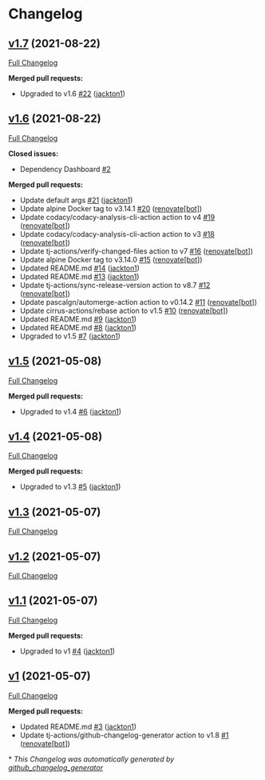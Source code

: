 # Changelog

## [v1.7](https://github.com/tj-actions/remark/tree/v1.7) (2021-08-22)

[Full Changelog](https://github.com/tj-actions/remark/compare/v1.6...v1.7)

**Merged pull requests:**

- Upgraded to v1.6 [\#22](https://github.com/tj-actions/remark/pull/22) ([jackton1](https://github.com/jackton1))

## [v1.6](https://github.com/tj-actions/remark/tree/v1.6) (2021-08-22)

[Full Changelog](https://github.com/tj-actions/remark/compare/v1.5...v1.6)

**Closed issues:**

- Dependency Dashboard [\#2](https://github.com/tj-actions/remark/issues/2)

**Merged pull requests:**

- Update default args [\#21](https://github.com/tj-actions/remark/pull/21) ([jackton1](https://github.com/jackton1))
- Update alpine Docker tag to v3.14.1 [\#20](https://github.com/tj-actions/remark/pull/20) ([renovate[bot]](https://github.com/apps/renovate))
- Update codacy/codacy-analysis-cli-action action to v4 [\#19](https://github.com/tj-actions/remark/pull/19) ([renovate[bot]](https://github.com/apps/renovate))
- Update codacy/codacy-analysis-cli-action action to v3 [\#18](https://github.com/tj-actions/remark/pull/18) ([renovate[bot]](https://github.com/apps/renovate))
- Update tj-actions/verify-changed-files action to v7 [\#16](https://github.com/tj-actions/remark/pull/16) ([renovate[bot]](https://github.com/apps/renovate))
- Update alpine Docker tag to v3.14.0 [\#15](https://github.com/tj-actions/remark/pull/15) ([renovate[bot]](https://github.com/apps/renovate))
- Updated README.md [\#14](https://github.com/tj-actions/remark/pull/14) ([jackton1](https://github.com/jackton1))
- Updated README.md [\#13](https://github.com/tj-actions/remark/pull/13) ([jackton1](https://github.com/jackton1))
- Update tj-actions/sync-release-version action to v8.7 [\#12](https://github.com/tj-actions/remark/pull/12) ([renovate[bot]](https://github.com/apps/renovate))
- Update pascalgn/automerge-action action to v0.14.2 [\#11](https://github.com/tj-actions/remark/pull/11) ([renovate[bot]](https://github.com/apps/renovate))
- Update cirrus-actions/rebase action to v1.5 [\#10](https://github.com/tj-actions/remark/pull/10) ([renovate[bot]](https://github.com/apps/renovate))
- Updated README.md [\#9](https://github.com/tj-actions/remark/pull/9) ([jackton1](https://github.com/jackton1))
- Updated README.md [\#8](https://github.com/tj-actions/remark/pull/8) ([jackton1](https://github.com/jackton1))
- Upgraded to v1.5 [\#7](https://github.com/tj-actions/remark/pull/7) ([jackton1](https://github.com/jackton1))

## [v1.5](https://github.com/tj-actions/remark/tree/v1.5) (2021-05-08)

[Full Changelog](https://github.com/tj-actions/remark/compare/v1.4...v1.5)

**Merged pull requests:**

- Upgraded to v1.4 [\#6](https://github.com/tj-actions/remark/pull/6) ([jackton1](https://github.com/jackton1))

## [v1.4](https://github.com/tj-actions/remark/tree/v1.4) (2021-05-08)

[Full Changelog](https://github.com/tj-actions/remark/compare/v1.3...v1.4)

**Merged pull requests:**

- Upgraded to v1.3 [\#5](https://github.com/tj-actions/remark/pull/5) ([jackton1](https://github.com/jackton1))

## [v1.3](https://github.com/tj-actions/remark/tree/v1.3) (2021-05-07)

[Full Changelog](https://github.com/tj-actions/remark/compare/v1.2...v1.3)

## [v1.2](https://github.com/tj-actions/remark/tree/v1.2) (2021-05-07)

[Full Changelog](https://github.com/tj-actions/remark/compare/v1.1...v1.2)

## [v1.1](https://github.com/tj-actions/remark/tree/v1.1) (2021-05-07)

[Full Changelog](https://github.com/tj-actions/remark/compare/v1...v1.1)

**Merged pull requests:**

- Upgraded to v1 [\#4](https://github.com/tj-actions/remark/pull/4) ([jackton1](https://github.com/jackton1))

## [v1](https://github.com/tj-actions/remark/tree/v1) (2021-05-07)

[Full Changelog](https://github.com/tj-actions/remark/compare/f5d0ab4dac42ec1caf3c44ad033110c4e5c25e5e...v1)

**Merged pull requests:**

- Updated README.md [\#3](https://github.com/tj-actions/remark/pull/3) ([jackton1](https://github.com/jackton1))
- Update tj-actions/github-changelog-generator action to v1.8 [\#1](https://github.com/tj-actions/remark/pull/1) ([renovate[bot]](https://github.com/apps/renovate))



\* *This Changelog was automatically generated by [github_changelog_generator](https://github.com/github-changelog-generator/github-changelog-generator)*
